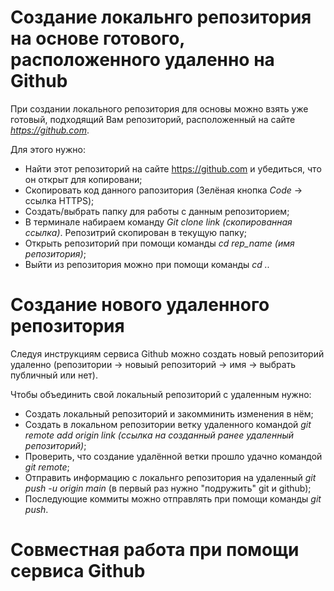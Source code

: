 # Создание локальнго репозитория на основе готового, расположенного удаленно на Github
При создании локального репозитория для основы можно взять уже готовый, подходящий Вам репозиторий, расположенный на сайте *https://github.com*. 

Для этого нужно:

 * Найти этот репозиторий на сайте https://github.com и убедиться, что он открыт для копировани;
 * Скопировать код данного рапозитория (Зелёная кнопка *Code* -> ссылка HTTPS); 
 * Создать/выбрать папку для работы с данным репозиторием;
 * В терминале набираем команду *Git clone link (скопированная ссылка)*. Репозитрий скопирован в текущую папку; 
 * Открыть репозиторий при помощи команды *cd rep_name (имя репозитория)*;
 * Выйти из репозитория можно при помощи команды *cd ..* 


# Создание нового удаленного репозитория
Следуя инструкциям сервиса Github можно создать новый репозиторий удаленно (репозитории -> новыый репозиторий -> имя -> выбрать публичный или нет).

Чтобы объединить свой локальный репозиторий с удаленным нужно:

* Создать локальный репозиторий и закомминить изменения в нём; 
* Создать в локальном репозитории ветку удаленного командой *git remote add origin link (ссылка на созданный ранее удаленный репозиторий)*;
* Проверить, что создание удалённой ветки прошло удачно командой  *git remote*;
* Отправить информацию с локальнго репозитория на удаленный *git push -u origin main* (в первый раз нужно "подружить" git и github);
* Последующие коммиты можно отправлять при помощи команды *git push*.


# Совместная работа при помощи сервиса Github